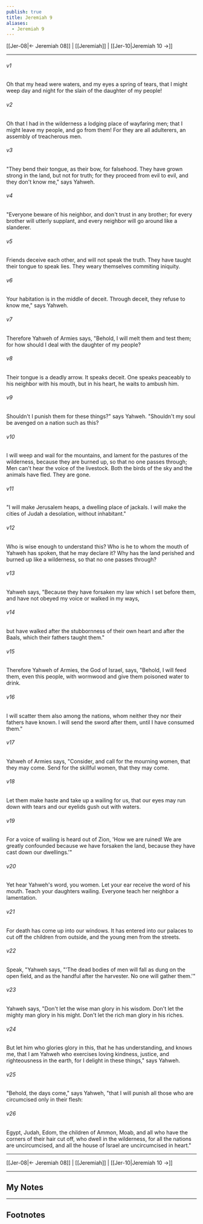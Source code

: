 ```yaml
---
publish: true
title: Jeremiah 9
aliases:
  - Jeremiah 9
---
```


[[Jer-08|← Jeremiah 08]] | [[Jeremiah]] | [[Jer-10|Jeremiah 10 →]]
***



###### v1 
Oh that my head were waters, and my eyes a spring of tears, that I might weep day and night for the slain of the daughter of my people! 

###### v2 
Oh that I had in the wilderness a lodging place of wayfaring men; that I might leave my people, and go from them! For they are all adulterers, an assembly of treacherous men. 

###### v3 
"They bend their tongue, as their bow, for falsehood. They have grown strong in the land, but not for truth; for they proceed from evil to evil, and they don't know me," says Yahweh. 

###### v4 
"Everyone beware of his neighbor, and don't trust in any brother; for every brother will utterly supplant, and every neighbor will go around like a slanderer. 

###### v5 
Friends deceive each other, and will not speak the truth. They have taught their tongue to speak lies. They weary themselves commiting iniquity. 

###### v6 
Your habitation is in the middle of deceit. Through deceit, they refuse to know me," says Yahweh. 

###### v7 
Therefore Yahweh of Armies says, "Behold, I will melt them and test them; for how should I deal with the daughter of my people? 

###### v8 
Their tongue is a deadly arrow. It speaks deceit. One speaks peaceably to his neighbor with his mouth, but in his heart, he waits to ambush him. 

###### v9 
Shouldn't I punish them for these things?" says Yahweh. "Shouldn't my soul be avenged on a nation such as this? 

###### v10 
I will weep and wail for the mountains, and lament for the pastures of the wilderness, because they are burned up, so that no one passes through; Men can't hear the voice of the livestock. Both the birds of the sky and the animals have fled. They are gone. 

###### v11 
"I will make Jerusalem heaps, a dwelling place of jackals. I will make the cities of Judah a desolation, without inhabitant." 

###### v12 
Who is wise enough to understand this? Who is he to whom the mouth of Yahweh has spoken, that he may declare it? Why has the land perished and burned up like a wilderness, so that no one passes through? 

###### v13 
Yahweh says, "Because they have forsaken my law which I set before them, and have not obeyed my voice or walked in my ways, 

###### v14 
but have walked after the stubbornness of their own heart and after the Baals, which their fathers taught them." 

###### v15 
Therefore Yahweh of Armies, the God of Israel, says, "Behold, I will feed them, even this people, with wormwood and give them poisoned water to drink. 

###### v16 
I will scatter them also among the nations, whom neither they nor their fathers have known. I will send the sword after them, until I have consumed them." 

###### v17 
Yahweh of Armies says, "Consider, and call for the mourning women, that they may come. Send for the skillful women, that they may come. 

###### v18 
Let them make haste and take up a wailing for us, that our eyes may run down with tears and our eyelids gush out with waters. 

###### v19 
For a voice of wailing is heard out of Zion, 'How we are ruined! We are greatly confounded because we have forsaken the land, because they have cast down our dwellings.'" 

###### v20 
Yet hear Yahweh's word, you women. Let your ear receive the word of his mouth. Teach your daughters wailing. Everyone teach her neighbor a lamentation. 

###### v21 
For death has come up into our windows. It has entered into our palaces to cut off the children from outside, and the young men from the streets. 

###### v22 
Speak, "Yahweh says, "'The dead bodies of men will fall as dung on the open field, and as the handful after the harvester. No one will gather them.'" 

###### v23 
Yahweh says, "Don't let the wise man glory in his wisdom. Don't let the mighty man glory in his might. Don't let the rich man glory in his riches. 

###### v24 
But let him who glories glory in this, that he has understanding, and knows me, that I am Yahweh who exercises loving kindness, justice, and righteousness in the earth, for I delight in these things," says Yahweh. 

###### v25 
"Behold, the days come," says Yahweh, "that I will punish all those who are circumcised only in their flesh: 

###### v26 
Egypt, Judah, Edom, the children of Ammon, Moab, and all who have the corners of their hair cut off, who dwell in the wilderness, for all the nations are uncircumcised, and all the house of Israel are uncircumcised in heart."

***
[[Jer-08|← Jeremiah 08]] | [[Jeremiah]] | [[Jer-10|Jeremiah 10 →]]

---
## My Notes

---
## Footnotes